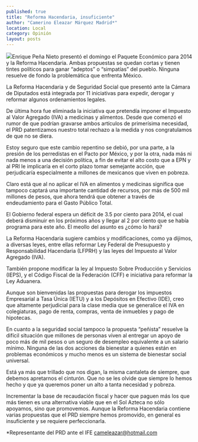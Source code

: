 ```yaml
---
published: true
title: "Reforma Hacendaria, insuficiente"
author: "Camerino Eleazar Márquez Madrid*"
location: Local
category: Opinión
layout: posts
---
```


![](http://i.imgur.com/YV06iHsm.jpg)Enrique Peña Nieto presentó el domingo el Paquete Económico para 2014 y la Reforma Hacendaria. Ambas propuestas se quedan cortas y tienen tintes políticos para ganar “adeptos” o “simpatías” del pueblo. Ninguna resuelve de fondo la problemática que enfrenta México.

La Reforma Hacendaria y de Seguridad Social que presentó ante la Cámara de Diputados está integrada por 11 iniciativas para expedir, derogar y reformar algunos ordenamientos legales.

De última hora fue eliminada la iniciativa que pretendía imponer el Impuesto al Valor Agregado (IVA) a medicinas y alimentos. Desde que comenzó el rumor de que podrían gravarse ambos artículos de primerísima necesidad, el PRD patentizamos nuestro total rechazo a la medida y nos congratulamos de que no se diera.

Estoy seguro que este cambio repentino se debió, por una parte, a la presión de los perredistas en el Pacto por México, y por la otra, nada más ni nada menos a una decisión política, a fin de evitar el alto costo que a EPN y al PRI le implicaría en el corto plazo tomar semejante acción, que perjudicaría especialmente a millones de mexicanos que viven en pobreza.

Claro está que al no aplicar el IVA en alimentos y medicinas significa que tampoco captará una importante cantidad de recursos, por más de 500 mil millones de pesos, que ahora tendrá que obtener a través de endeudamiento para el Gasto Público Total.

El Gobierno federal espera un déficit de 3.5 por ciento para 2014, el cual deberá disminuir en los próximos años y llegar al 2 por ciento que se había programa para este año. El meollo del asunto es ¿cómo lo hará?

La Reforma Hacendaria sugiere cambios y modificaciones, como ya dijimos, a diversas leyes, entre ellas reformar Ley Federal de Presupuesto y Responsabilidad Hacendaria (LFPRH) y las leyes del Impuesto al Valor Agregado (IVA).

También propone modificar la ley al Impuesto Sobre Producción y Servicios (IEPS), y el Código Fiscal de la Federación (CFF) e iniciativa para reformar la Ley Aduanera.

Aunque son bienvenidas las propuestas para derogar los impuestos Empresarial a Tasa Única (IETU) y a los Depósitos en Efectivo (IDE), creo que altamente perjudicial para la clase media que se generalice el IVA en colegiaturas, pago de renta, compras, venta de inmuebles y pago de hipotecas.

En cuanto a la seguridad social tampoco la propuesta “peñista” resuelve la difícil situación que millones de personas viven al entregar un apoyo de poco más de mil pesos o un seguro de desempleo equivalente a un salario mínimo. Ninguna de las dos acciones da bienestar a quienes están en problemas económicos y mucho menos es un sistema de bienestar social universal.

Está ya más que trillado que nos digan, la misma cantaleta de siempre, que debemos apretarnos el cinturón. Que no se les olvide que siempre lo hemos hecho y que ya queremos poner un alto a tanta necesidad y pobreza.

Incrementar la base de recaudación fiscal y hacer que paguen más los que más tienen es una alternativa viable que en el Sol Azteca no sólo apoyamos, sino que promovemos.
Aunque la Reforma Hacendaria contiene varias propuestas que el PRD siempre hemos promovido, en general es insuficiente y se requiere perfeccionarla. 


*Representante del PRD ante el IFE
cameleazar@hotmail.com
